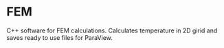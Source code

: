 # FEM

C++ software for FEM calculations. Calculates temperature in 2D girid and saves ready to use files for ParaView.


